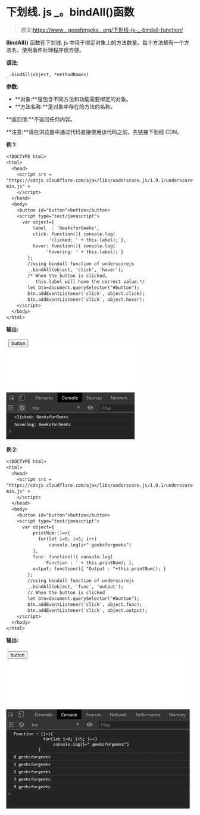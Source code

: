 # 下划线. js _。bindAll()函数

> 原文:[https://www . geesforgeks . org/下划线-js-_-bindall-function/](https://www.geeksforgeeks.org/underscore-js-_-bindall-function/)

**BindAll()** 函数在下划线. js 中用于绑定对象上的方法数量。每个方法都有一个方法名。使用事件处理程序很方便。

**语法:**

```
_.bindAll(object, *methodNames)
```

**参数:**

*   **对象:**是包含不同方法和功能需要绑定的对象。
*   **方法名称:**是对象中存在的方法的名称。

**返回值:**不返回任何内容。

**注意:**请在浏览器中通过代码直接使用该代码之前，先链接下划线 CDN。

**例 1:**

```
<!DOCTYPE html> 
<html> 
  <head> 
    <script src =  
"https://cdnjs.cloudflare.com/ajax/libs/underscore.js/1.9.1/underscore-min.js" > 
    </script> 
  </head> 
  <body> 
    <button id="button">button</button>
    <script type="text/javascript"> 
      var object={
          label  : 'GeeksforGeeks',
          click: function(){ console.log(
                'clicked: ' + this.label); },
          hover: function(){ console.log(
               'hovering: ' + this.label); }
        };
        //using bindall function of underscorejs
        _.bindAll(object, 'click', 'hover');
        /* When the button is clicked, 
           this.label will have the correct value.*/
        let btn=document.querySelector("#button");
        btn.addEventListener('click', object.click);
        btn.addEventListener('click', object.hover);
    </script> 
  </body> 
</html>
```

**输出:**

![](img/fd5343e75c83aba7eb85f0e557514b60.png)

**例 2:**

```
<!DOCTYPE html> 
<html> 
  <head> 
    <script src =  
"https://cdnjs.cloudflare.com/ajax/libs/underscore.js/1.9.1/underscore-min.js" > 
    </script> 
  </head> 
  <body> 
    <button id="button">button</button>
    <script type="text/javascript"> 
      var object={
          printNum:()=>{
            for(let i=0; i<5; i++)
                console.log(i+" geeksforgeeks")
          },
          func: function(){ console.log(
              'Function : ' + this.printNum); },
          output: function(){ "Output : "+this.printNum(); }
        };
        //using bindall function of underscorejs
        _.bindAll(object, 'func', 'output');
        // When the button is clicked 
        let btn=document.querySelector("#button");
        btn.addEventListener('click', object.func);
        btn.addEventListener('click', object.output);
    </script> 
  </body> 
</html>
```

**输出:**

![](img/4d6fdf9715ae9a5a9233c35f6d8e7e9b.png)